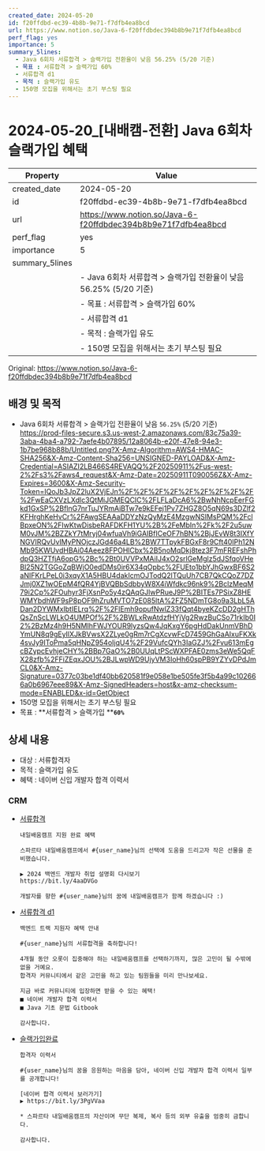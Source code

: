 ```yaml
---
created_date: 2024-05-20
id: f20ffdbd-ec39-4b8b-9e71-f7dfb4ea8bcd
url: https://www.notion.so/Java-6-f20ffdbdec394b8b9e71f7dfb4ea8bcd
perf_flag: yes
importance: 5
summary_5lines:
  - Java 6회차 서류합격 > 슬랙가입 전환율이 낮음 56.25% (5/20 기준)
  - 목표 : 서류합격 > 슬랙가입 60%
  - 서류합격 d1
  - 목적 : 슬랙가입 유도
  - 150명 모집을 위해서는 초기 부스팅 필요
---
```


# 2024-05-20_[내배캠-전환] Java 6회차 슬랙가입 혜택

| Property | Value |
| --- | --- |
| created_date | 2024-05-20 |
| id | f20ffdbd-ec39-4b8b-9e71-f7dfb4ea8bcd |
| url | https://www.notion.so/Java-6-f20ffdbdec394b8b9e71f7dfb4ea8bcd |
| perf_flag | yes |
| importance | 5 |
| summary_5lines | |
|  | - Java 6회차 서류합격 > 슬랙가입 전환율이 낮음 56.25% (5/20 기준) |
|  | - 목표 : 서류합격 > 슬랙가입 60% |
|  | - 서류합격 d1 |
|  | - 목적 : 슬랙가입 유도 |
|  | - 150명 모집을 위해서는 초기 부스팅 필요 |

Original: https://www.notion.so/Java-6-f20ffdbdec394b8b9e71f7dfb4ea8bcd

## 배경 및 목적
- Java 6회차 서류합격 > 슬랙가입 전환율이 낮음 `56.25%` (5/20 기준)
  https://prod-files-secure.s3.us-west-2.amazonaws.com/83c75a39-3aba-4ba4-a792-7aefe4b07895/12a8064b-e20f-47e8-94e3-1b7be968b88b/Untitled.png?X-Amz-Algorithm=AWS4-HMAC-SHA256&X-Amz-Content-Sha256=UNSIGNED-PAYLOAD&X-Amz-Credential=ASIAZI2LB466S4REVAQQ%2F20250911%2Fus-west-2%2Fs3%2Faws4_request&X-Amz-Date=20250911T090056Z&X-Amz-Expires=3600&X-Amz-Security-Token=IQoJb3JpZ2luX2VjEJn%2F%2F%2F%2F%2F%2F%2F%2F%2F%2FwEaCXVzLXdlc3QtMiJGMEQCIC%2FLFLaDcA6%2BwNhNcpEerFGkd1GxSP%2BflnG7nrTuJYRmAiBTw7e9kEFej1Pv7ZHGZ8O5qN69s3DZlf2KFHrghKeHvCr%2FAwgSEAAaDDYzNzQyMzE4MzgwNSIMsPQM%2FclBpxeON%2FIwKtwDisbeRAFDKFH1YU%2B%2FeMbIn%2Fk%2F2u5uwM0vJM%2BZZkY7tMryj04wfuaVh9iGAIBfICeOF7hBN%2BjJEvW8t3IXfYNGVIRQvUvIMyPNOjczJGd46a4LB%2BW7TTpykFBGxF8r9Cft40IPh12NMb95KWUvdHBAi04Aeez8FPOHlCbx%2B5noMqDkj8tez3F7mFREFshPhdpQ3HZTfjA6opG%2Bc%2Bt0UVVPxMAiIJ4xO2srlGeMglz5dJSfqoVHeBl25N2TGGoZqBWjO0edDMs0ir6X34qOpbc%2FUEto1bbYJhGwxBF6S2aNIFKrLPeL0i3xqyX1A5HBU4dakIcmOJTodQ2lTQuUh7CB7QkCQoZ7DZJmj0XZ1wOEpM4fQR4YjBVQBbSdbbyW8X4iWfdkc96nk9%2BclzMeqM79i2Cp%2FOuhyr3FjXsnPo5y4zQAqGJlwPRueJ9P%2BITEs7PSixZ8HEWMYbdhWF9sP8pOF9hZruMVTO7zE085ltA%2FZ5NDmTG8o9a3LbL5ADan2DYWMxIbtIELrq%2F%2FlEmh9opufNwlZ33fQqt4byeKZcDD2gHThQsZnScLWLkO4UMPOf%2F%2BWLxRwAtdzfHYjVg2RwzBuCSo71rkIb0I2%2BzMz4h9H5NMIhFWJYOUR9lyzsQw4JqKxgY6pgHdDakUnmVBhDYmUN8q9gEyIlXJkBVwsX2ZLye0gRm7rCgXcvwFcD7459GhGaAIxuFKXk4svJy9IToPma5qHNpZ954oIjqU4%2F29VufcQYh3IaGZJ%2Fvu613mEgcBZypcEvhjeCHY%2BBp7GaO%2B0UUqLtPScWXPFAE0zms3eWe5QqFX28zfb%2FFiZEqxJOU%2BJLwpWD9UjyVM3IoHh60spPB9YZYvDPdJmCL0&X-Amz-Signature=0377c03be1df40bb620581f9e058e1be505fe3f5b4a99c102666a0b6967eee89&X-Amz-SignedHeaders=host&x-amz-checksum-mode=ENABLED&x-id=GetObject
- 150명 모집을 위해서는 초기 부스팅 필요
- 목표 : **서류합격 > 슬랙가입 ****`60%`**

## 상세 내용
- 대상 : 서류합격자
- 목적 : 슬랙가입 유도
- 혜택 : 네이버 신입 개발자 합격 이력서

### CRM
- [서류합격](https://scc.backoffice.spartacodingclub.kr/crm/auto/events/%EB%82%B4%EB%B0%B0%EC%BA%A0%20%EC%9E%90%EB%8F%99%20CRM_2%EC%B0%A8%EC%84%9C%EB%A5%98%EC%99%84%EB%A3%8C%20m%2010)
  ```plain text
  내일배움캠프 지원 완료 혜택
  ```
  ```plain text
  스파르타 내일배움캠프에서 #{user_name}님의 선택에 도움을 드리고자 작은 선물을 준비했습니다.
  
  ▶ 2024 백엔드 개발자 취업 설명회 다시보기
  https://bit.ly/4aaDVGo
  
  개발자를 향한 #{user_name}님의 꿈에 내일배움캠프가 함께 하겠습니다 :)
  ```
- [서류합격 d1](https://scc.backoffice.spartacodingclub.kr/crm/auto/events/%EB%82%B4%EB%B0%B0%EC%BA%A0%20%EC%9E%90%EB%8F%99%20CRM_%EC%84%9C%EB%A5%98%20%ED%95%A9%EA%B2%A9%20d%201_BE)
  ```plain text
  백엔드 트랙 지원자 혜택 안내
  ```
  ```plain text
  #{user_name}님의 서류합격을 축하합니다!
  
  4개월 동안 오롯이 집중해야 하는 내일배움캠프를 선택하기까지, 많은 고민이 될 수밖에 없을 거예요. 
  합격자 커뮤니티에서 같은 고민을 하고 있는 팀원들을 미리 만나보세요.
  
  지금 바로 커뮤니티에 입장하면 받을 수 있는 혜택!
  ■ 네이버 개발자 합격 이력서
  ■ Java 기초 문법 Gitbook
  
  감사합니다.
  ```
- [슬랙가입완료](https://scc.backoffice.spartacodingclub.kr/crm/auto/events/handlers/%EB%82%B4%EB%B0%B0%EC%BA%A0%20%EC%9E%90%EB%8F%99%20CRM_%EC%8A%AC%EB%9E%99%20%EA%B0%80%EC%9E%85%20%EC%99%84%EB%A3%8C_BE)
  ```plain text
  합격자 이력서
  ```
  ```plain text
  #{user_name}님의 꿈을 응원하는 마음을 담아, 네이버 신입 개발자 합격 이력서 일부를 공개합니다!
  
  [네이버 합격 이력서 보러가기]
  ▶ https://bit.ly/3PgVVaa
  
  * 스파르타 내일배움캠프의 자산이며 무단 복제, 복사 등의 외부 유출을 엄중히 금합니다.
  
  감사합니다.
  ```
